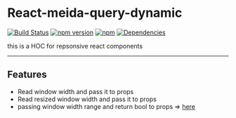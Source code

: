 React-meida-query-dynamic
===================
[![Build Status](https://travis-ci.org/seeliang/react-meida-query-dynamic.svg?branch=master)](https://travis-ci.org/seeliang/react-meida-query-dynamic/branches)
[![npm version](https://badge.fury.io/js/react-mqd.svg)](https://badge.fury.io/js/react-mqd)
[![npm](https://img.shields.io/npm/dy/react-mqd.svg)](https://npm-stat.com/charts.html?package=react-mqd)
[![Dependencies](https://david-dm.org/seeliang/react-media-query-dynamic.svg)](https://david-dm.org/seeliang/react-media-query-dynamic)

this is a HOC for repsonsive react components

----------
## Features
* Read window width and pass it to props
* Read resized window width and pass it to props
* passing window width range and return bool to props => [here](https://github.com/seeliang/react-meida-query-dynamic/blob/147d2a62c6ed2ceff5169af6fe07d3fe4fc8f0d9/demo.js#L37) 
